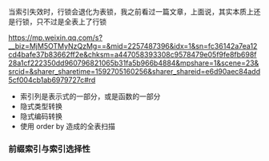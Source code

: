 当索引失效时，行锁会退化为表锁，我之前看过一篇文章，上面说，其实本质上还是行锁，只不过是全表上了行锁



<https://mp.weixin.qq.com/s?__biz=MjM5OTMyNzQzMg==&mid=2257487396&idx=1&sn=fc36142a7ea12cd4bafe37b83662ff2e&chksm=a447058393308c9578479e05f9fe8fb698f28a1cf222350dd960796821065b31fa5b966b4884&mpshare=1&scene=23&srcid=&sharer_sharetime=1592705160256&sharer_shareid=e6d90aec84add5cf004cb1ab6979727c#rd>





- 索引列是表示式的一部分，或是函数的一部分
- 隐式类型转换
- 隐式编码转换
- 使用 order by 造成的全表扫描





### 前缀索引与索引选择性